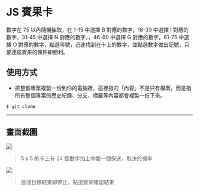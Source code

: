 # JS 賓果卡

數字在 75 以內隨機抽取，在 1-15 中選擇 B 對應的數字，16-30 中選擇 I 對應的數字，31-45 中選擇 N 對應的數字，，46-60 中選擇 G 對應的數字，61-75 中選擇 O 對應的數字，點選叫號，迅速找到在卡上的數字，並點選數字做出記號，只要達成賓果的條件即勝利。

## 使用方式
- 把整個專案複製一份到你的電腦裡，這裡指的「內容」不是只有檔案，而是指所有整個專案的歷史紀錄、分支、標籤等內容都會複製一份下來。
```sh
$ git clone
```

----

## 畫面截圖
![](https://i.imgur.com/Aaa69V4.png)
> 5 x 5 的卡上有 24 個數字加上中間一個保送，取決於機率

![](https://i.imgur.com/aAf4kIP.png)
> 連成目標結果即停止，點選賓果確認結果
